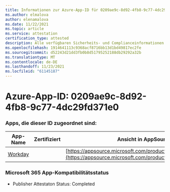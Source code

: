 ```yaml
---
title: Informationen zur Azure-App-ID für 0209ae9c-8d92-4fb8-9c77-4dc29fd371e0
ms.author: elmalova
author: elenamalova
ms.date: 11/22/2021
ms.topic: article
ms.service: attestation
certification_type: attested
description: Alle verfügbaren Sicherheits- und Complianceinformationen für 0209ae9c-8d92-4fb8-9c77-4dc29fd371e0.
ms.openlocfilehash: 1914641113c9368acf8716bb13d1bd49817ec2fe
ms.sourcegitcommit: d52243d21dd3fb0b8d51795252188db29292a32b
ms.translationtype: MT
ms.contentlocale: de-DE
ms.lasthandoff: 11/23/2021
ms.locfileid: "61145187"
---
```

# <a name="azure-app-id-0209ae9c-8d92-4fb8-9c77-4dc29fd371e0"></a>Azure-App-ID: 0209ae9c-8d92-4fb8-9c77-4dc29fd371e0


### <a name="apps-associated-with-this-id"></a>Apps, die dieser ID zugeordnet sind:
| **App-Name** | **Zertifiziert** | **Ansicht in AppSource** |
|--------------|---------------|-----------------------|
| [Workday](https://docs.microsoft.com/microsoft-365-app-certification/forward/WA200001555) |  | [https://appsource.microsoft.com/product/office/WA200001555](https://appsource.microsoft.com/product/office/WA200001555) |

### <a name="microsoft-365-app-compliance-status"></a>Microsoft 365 App-Kompatibilitätsstatus
- Publisher Attestaton Status: Completed
